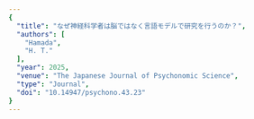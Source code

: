 ```yaml
---
{
  "title": "なぜ神経科学者は脳ではなく言語モデルで研究を行うのか？",
  "authors": [
    "Hamada",
    "H. T."
  ],
  "year": 2025,
  "venue": "The Japanese Journal of Psychonomic Science",
  "type": "Journal",
  "doi": "10.14947/psychono.43.23"
}
---
```

